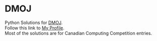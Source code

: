 # DMOJ
Python Solutions for [DMOJ](https://dmoj.ca/).<br> 
Follow this link to [My Profile](https://dmoj.ca/user/JohnNajm). <br>
Most of the solutions are for Canadian Computing Competition entries.
